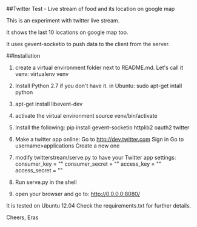##Twitter Test - Live stream of food and its location on google map

This is an experiment with twitter live stream. 

It shows the last 10 locations on google map too.

It uses gevent-socketio to push data to the client from the server.


##Installation

1. create a virtual environment folder next to README.md. Let's call it venv:
virtualenv venv

2. Install Python 2.7 if you don't have it.
in Ubuntu:
sudo apt-get intall python

3. apt-get install libevent-dev

4. activate the virtual environment
source venv/bin/activate

5. Install the following:
pip install gevent-socketio httplib2 oauth2 twitter

6. Make a twitter app online:
Go to http://dev.twitter.com
Sign in
Go to username>applications
Create a new one

7. modify twitterstream/serve.py to have your Twitter app settings:
consumer_key = ""
consumer_secret = ""
access_key = ""
access_secret = ""

7. Run serve.py in the shell

8. open your browser and go to: http://0.0.0.0:8080/

It is tested on Ubuntu 12.04
Check the requirements.txt for further details.


Cheers,
Eras

